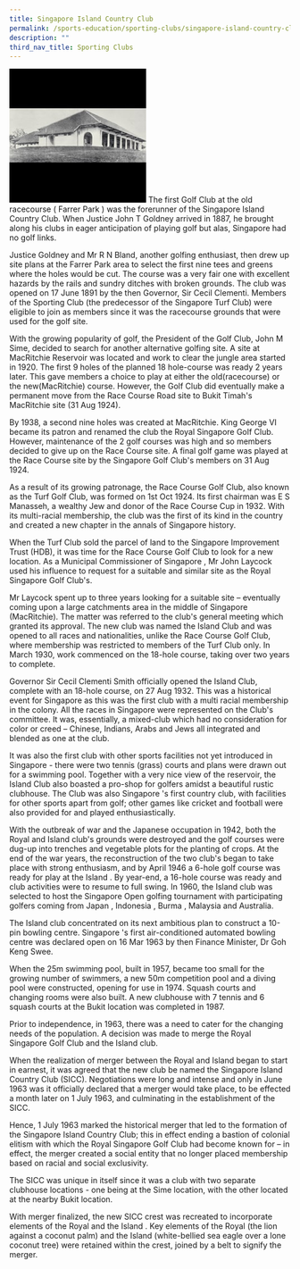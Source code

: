 ```yaml
---
title: Singapore Island Country Club
permalink: /sports-education/sporting-clubs/singapore-island-country-club/
description: ""
third_nav_title: Sporting Clubs
---
```

![Singapore Island Country Club](/images/Sport%20Education/Sporting%20Clubs/island_countryclub.jpeg)
The first Golf Club at the old racecourse ( Farrer Park ) was the forerunner of the Singapore Island Country Club. When Justice John T Goldney arrived in 1887, he brought along his clubs in eager anticipation of playing golf but alas, Singapore had no golf links.  
  
Justice Goldney and Mr R N Bland, another golfing enthusiast, then drew up site plans at the Farrer Park area to select the first nine tees and greens where the holes would be cut. The course was a very fair one with excellent hazards by the rails and sundry ditches with broken grounds. The club was opened on 17 June 1891 by the then Governor, Sir Cecil Clementi. Members of the Sporting Club (the predecessor of the Singapore Turf Club) were eligible to join as members since it was the racecourse grounds that were used for the golf site.  
  
With the growing popularity of golf, the President of the Golf Club, John M Sime, decided to search for another alternative golfing site. A site at MacRitchie Reservoir was located and work to clear the jungle area started in 1920. The first 9 holes of the planned 18 hole-course was ready 2 years later. This gave members a choice to play at either the old(racecourse) or the new(MacRitchie) course. However, the Golf Club did eventually make a permanent move from the Race Course Road site to Bukit Timah's MacRitchie site (31 Aug 1924).  
  
By 1938, a second nine holes was created at MacRitchie. King George VI became its patron and renamed the club the Royal Singapore Golf Club. However, maintenance of the 2 golf courses was high and so members decided to give up on the Race Course site. A final golf game was played at the Race Course site by the Singapore Golf Club's members on 31 Aug 1924.  
  
As a result of its growing patronage, the Race Course Golf Club, also known as the Turf Golf Club, was formed on 1st Oct 1924. Its first chairman was E S Manasseh, a wealthy Jew and donor of the Race Course Cup in 1932. With its multi-racial membership, the club was the first of its kind in the country and created a new chapter in the annals of Singapore history.  
  
When the Turf Club sold the parcel of land to the Singapore Improvement Trust (HDB), it was time for the Race Course Golf Club to look for a new location. As a Municipal Commissioner of Singapore , Mr John Laycock used his influence to request for a suitable and similar site as the Royal Singapore Golf Club's.  
  
Mr Laycock spent up to three years looking for a suitable site – eventually coming upon a large catchments area in the middle of Singapore (MacRitchie). The matter was referred to the club's general meeting which granted its approval. The new club was named the Island Club and was opened to all races and nationalities, unlike the Race Course Golf Club, where membership was restricted to members of the Turf Club only. In March 1930, work commenced on the 18-hole course, taking over two years to complete.  
  
Governor Sir Cecil Clementi Smith officially opened the Island Club, complete with an 18-hole course, on 27 Aug 1932. This was a historical event for Singapore as this was the first club with a multi racial membership in the colony. All the races in Singapore were represented on the Club's committee. It was, essentially, a mixed-club which had no consideration for color or creed – Chinese, Indians, Arabs and Jews all integrated and blended as one at the club.  
  
It was also the first club with other sports facilities not yet introduced in Singapore - there were two tennis (grass) courts and plans were drawn out for a swimming pool. Together with a very nice view of the reservoir, the Island Club also boasted a pro-shop for golfers amidst a beautiful rustic clubhouse. The Club was also Singapore 's first country club, with facilities for other sports apart from golf; other games like cricket and football were also provided for and played enthusiastically.  
  
With the outbreak of war and the Japanese occupation in 1942, both the Royal and Island club's grounds were destroyed and the golf courses were dug-up into trenches and vegetable plots for the planting of crops. At the end of the war years, the reconstruction of the two club's began to take place with strong enthusiasm, and by April 1946 a 6-hole golf course was ready for play at the Island . By year-end, a 16-hole course was ready and club activities were to resume to full swing. In 1960, the Island club was selected to host the Singapore Open golfing tournament with participating golfers coming from Japan , Indonesia , Burma , Malaysia and Australia.  
  
The Island club concentrated on its next ambitious plan to construct a 10-pin bowling centre. Singapore 's first air-conditioned automated bowling centre was declared open on 16 Mar 1963 by then Finance Minister, Dr Goh Keng Swee.  
  
When the 25m swimming pool, built in 1957, became too small for the growing number of swimmers, a new 50m competition pool and a diving pool were constructed, opening for use in 1974. Squash courts and changing rooms were also built. A new clubhouse with 7 tennis and 6 squash courts at the Bukit location was completed in 1987.  
  
Prior to independence, in 1963, there was a need to cater for the changing needs of the population. A decision was made to merge the Royal Singapore Golf Club and the Island club.  
  
When the realization of merger between the Royal and Island began to start in earnest, it was agreed that the new club be named the Singapore Island Country Club (SICC). Negotiations were long and intense and only in June 1963 was it officially declared that a merger would take place, to be effected a month later on 1 July 1963, and culminating in the establishment of the SICC.  
  
Hence, 1 July 1963 marked the historical merger that led to the formation of the Singapore Island Country Club; this in effect ending a bastion of colonial elitism with which the Royal Singapore Golf Club had become known for – in effect, the merger created a social entity that no longer placed membership based on racial and social exclusivity.  
  
The SICC was unique in itself since it was a club with two separate clubhouse locations - one being at the Sime location, with the other located at the nearby Bukit location.  
  
With merger finalized, the new SICC crest was recreated to incorporate elements of the Royal and the Island . Key elements of the Royal (the lion against a coconut palm) and the Island (white-bellied sea eagle over a lone coconut tree) were retained within the crest, joined by a belt to signify the merger.